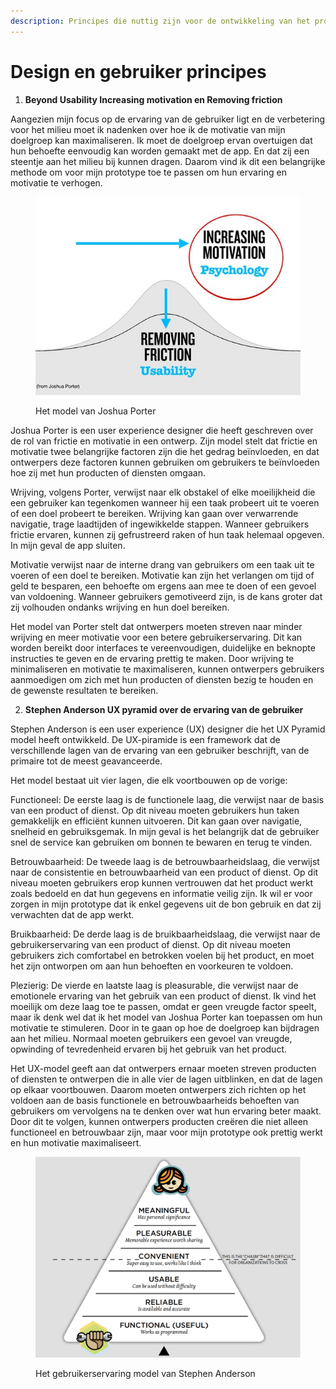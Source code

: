 ```yaml
---
description: Principes die nuttig zijn voor de ontwikkeling van het product
---
```


# Design en gebruiker principes

1. **Beyond Usability Increasing motivation en Removing friction**&#x20;

Aangezien mijn focus op de ervaring van de gebruiker ligt en de verbetering voor het milieu moet ik nadenken over hoe ik de motivatie van mijn doelgroep kan maximaliseren. Ik moet de doelgroep ervan overtuigen dat hun behoefte eenvoudig kan worden gemaakt met de app. En dat zij een steentje aan het milieu bij kunnen dragen. Daarom vind ik dit een belangrijke methode om voor mijn prototype toe te passen om hun ervaring en motivatie te verhogen.

<figure><img src="../.gitbook/assets/589e6fb9a1a927f620143f0df5b8feac.jpg" alt=""><figcaption><p>Het model van Joshua Porter</p></figcaption></figure>

Joshua Porter is een user experience designer die heeft geschreven over de rol van frictie en motivatie in een ontwerp. Zijn model stelt dat frictie en motivatie twee belangrijke factoren zijn die het gedrag beïnvloeden, en dat ontwerpers deze factoren kunnen gebruiken om gebruikers te beïnvloeden hoe zij met hun producten of diensten omgaan.

Wrijving, volgens Porter, verwijst naar elk obstakel of elke moeilijkheid die een gebruiker kan tegenkomen wanneer hij een taak probeert uit te voeren of een doel probeert te bereiken. Wrijving kan gaan over verwarrende navigatie, trage laadtijden of ingewikkelde stappen. Wanneer gebruikers frictie ervaren, kunnen zij gefrustreerd raken of hun taak helemaal opgeven. In mijn geval de app sluiten.

Motivatie verwijst naar de interne drang van gebruikers om een taak uit te voeren of een doel te bereiken. Motivatie kan zijn het verlangen om tijd of geld te besparen, een behoefte om ergens aan mee te doen of een gevoel van voldoening. Wanneer gebruikers gemotiveerd zijn, is de kans groter dat zij volhouden ondanks wrijving en hun doel bereiken.

Het model van Porter stelt dat ontwerpers moeten streven naar minder wrijving en meer motivatie voor een betere gebruikerservaring. Dit kan worden bereikt door interfaces te vereenvoudigen, duidelijke en beknopte instructies te geven en de ervaring prettig te maken. Door wrijving te minimaliseren en motivatie te maximaliseren, kunnen ontwerpers gebruikers aanmoedigen om zich met hun producten of diensten bezig te houden en de gewenste resultaten te bereiken.&#x20;

2. **Stephen Anderson UX pyramid over de ervaring van de gebruiker**

Stephen Anderson is een user experience (UX) designer die het UX Pyramid model heeft ontwikkeld. De UX-piramide is een framework dat de verschillende lagen van de ervaring van een gebruiker beschrijft, van de primaire tot de meest geavanceerde.

Het model bestaat uit vier lagen, die elk voortbouwen op de vorige:

Functioneel: De eerste laag is de functionele laag, die verwijst naar de basis van een product of dienst. Op dit niveau moeten gebruikers hun taken gemakkelijk en efficiënt kunnen uitvoeren. Dit kan gaan over navigatie, snelheid en gebruiksgemak. In mijn geval is het belangrijk dat de gebruiker snel de service kan gebruiken om bonnen te bewaren en terug te vinden.&#x20;

Betrouwbaarheid: De tweede laag is de betrouwbaarheidslaag, die verwijst naar de consistentie en betrouwbaarheid van een product of dienst. Op dit niveau moeten gebruikers erop kunnen vertrouwen dat het product werkt zoals bedoeld en dat hun gegevens en informatie veilig zijn. Ik wil er voor zorgen in mijn prototype dat ik enkel gegevens uit de bon gebruik en dat zij verwachten dat de app werkt.&#x20;

Bruikbaarheid: De derde laag is de bruikbaarheidslaag, die verwijst naar de gebruikerservaring van een product of dienst. Op dit niveau moeten gebruikers zich comfortabel en betrokken voelen bij het product, en moet het zijn ontworpen om aan hun behoeften en voorkeuren te voldoen.

Plezierig: De vierde en laatste laag is pleasurable, die verwijst naar de emotionele ervaring van het gebruik van een product of dienst. Ik vind het moeilijk om deze laag toe te passen, omdat er geen vreugde factor speelt, maar ik denk wel dat ik het model van Joshua Porter kan toepassen om hun motivatie te stimuleren. Door in te gaan op hoe de doelgroep kan bijdragen aan het milieu. Normaal moeten gebruikers een gevoel van vreugde, opwinding of tevredenheid ervaren bij het gebruik van het product.&#x20;

Het UX-model geeft aan dat ontwerpers ernaar moeten streven producten of diensten te ontwerpen die in alle vier de lagen uitblinken, en dat de lagen op elkaar voortbouwen. Daarom moeten ontwerpers zich richten op het voldoen aan de basis functionele en betrouwbaarheids behoeften van gebruikers om vervolgens na te denken over wat hun ervaring beter maakt. Door dit te volgen, kunnen ontwerpers producten creëren die niet alleen functioneel en betrouwbaar zijn, maar voor mijn prototype ook prettig werkt en hun motivatie maximaliseert.

<figure><img src="../.gitbook/assets/UksEe.png" alt=""><figcaption><p>Het gebruikerservaring model van Stephen Anderson</p></figcaption></figure>
